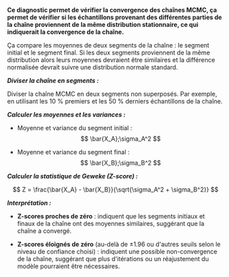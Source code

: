 **Ce diagnostic permet de vérifier la convergence des chaînes MCMC, ça permet de vérifier si les échantillons provenant des différentes parties de la chaîne proviennent de la même distribution stationnaire, ce qui indiquerait la convergence de la chaîne.**

Ça compare les moyennes de deux segments de la chaîne : le segment initial et le segment final. Si les deux segments proviennent de la même distribution alors leurs moyennes devraient être similaires et la différence normalisée devrait suivre une distribution normale standard.

**_Diviser la chaîne en segments :_**

Diviser la chaîne MCMC en deux segments non superposés. Par exemple, en utilisant les 10 % premiers et les 50 % derniers échantillons de la chaîne.

**_Calculer les moyennes et les variances :_**

- Moyenne et variance du segment initial :
$$
\bar{X_A};\sigma_A^2
$$

- Moyenne et variance du segment final :
$$
\bar{X_B};\sigma_B^2
$$

**_Calculer la statistique de Geweke (Z-score) :_**

$$
Z = \frac{\bar{X_A} - \bar{X_B}}{\sqrt{\sigma_A^2 + \sigma_B^2}}
$$

**_Interprétation :_**

- **Z-scores proches de zéro** : indiquent que les segments initiaux et finaux de la chaîne ont des moyennes similaires, suggérant que la chaîne a convergé.

- **Z-scores éloignés de zéro** (au-delà de ±1.96 ou d'autres seuils selon le niveau de confiance choisi) : indiquent une possible non-convergence de la chaîne, suggérant que plus d'itérations ou un réajustement du modèle pourraient être nécessaires.
